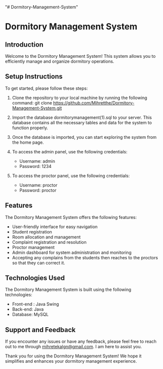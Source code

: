 "# Dormitory-Management-System" 
# Dormitory Management System

## Introduction
Welcome to the Dormitory Management System! This system allows you to efficiently manage and organize dormitory operations. 

## Setup Instructions
To get started, please follow these steps:

1. Clone the repository to your local machine by running the following command:
      git clone https://github.com/Mihretthe/Dormitory-Management-System.git
   
2. Import the database dormitorymanagement(1).sql to your server. This database contains all the necessary tables and data for the system to function properly.
3. Once the database is imported, you can start exploring the system from the home page.
4. To access the admin panel, use the following credentials:
   - Username: admin
   - Password: 1234
5. To access the proctor panel, use the following credentials:
   - Username: proctor
   - Password: proctor

## Features
The Dormitory Management System offers the following features:

- User-friendly interface for easy navigation
- Student registration 
- Room allocation and management
- Complaint registration and resolution
- Proctor management
- Admin dashboard for system administration and monitoring
- Accepting any complains from the students then reaches to the proctors so that they can correct it.

## Technologies Used
The Dormitory Management System is built using the following technologies:

- Front-end : Java Swing
- Back-end: Java
- Database: MySQL

## Support and Feedback
If you encounter any issues or have any feedback, please feel free to reach out to me through mihretekalgn@gmail.com. I am here to assist you.

Thank you for using the Dormitory Management System! We hope it simplifies and enhances your dormitory management experience.
